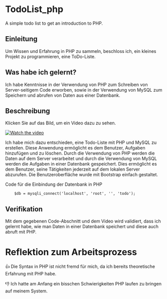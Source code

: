 # TodoList_php
A simple todo list to get an introduction to PHP.
## Einleitung

Um Wissen und Erfahrung in PHP zu sammeln, beschloss ich, ein kleines Projekt zu programmieren, eine ToDo-Liste.

## Was habe ich gelernt?

Ich habe Kenntnisse in der Verwendung von PHP zum Schreiben von Server-seitigem Code erworben, sowie in der Verwendung von MySQL zum Speichern und abrufen von Daten aus einer Datenbank.

## Beschreibung

Klicken Sie auf das Bild, um ein Video dazu zu sehen.

[![Watch the video](https://img.youtube.com/vi/RsRw8DSy8h8/sddefault.jpg)](https://www.youtube.com/watch?v=RsRw8DSy8h8)

Ich habe mich dazu entschieden, eine Todo-Liste mit PHP und MySQL zu erstellen. Diese Anwendung ermöglicht es dem Benutzer, Aufgaben hinzufügen und zu löschen. Durch die Verwendung von PHP werden die Daten auf dem Server verarbeitet und durch die Verwendung von MySQL werden die Aufgaben in einer Datenbank gespeichert. Dies ermöglicht es dem Benutzer, seine Tätigkeiten jederzeit auf dem lokalen Server abzurufen. Die Benutzeroberfläche wurde mit Bootstrap einfach gestaltet.


Code für die Einbindung der Datenbank in PHP
```
    $db = mysqli_connect('localhost', 'root', '', 'todo');
```

## Verifikation

Mit dem gegebenen Code-Abschnitt und dem Video wird validiert, dass ich gelernt habe, wie man Daten in einer Datenbank speichert und diese auch abruft mit PHP.

# Reflektion zum Arbeitsprozess

👍 Die Syntax in PHP ist nicht fremd für mich, da ich bereits theoretische Erfahrung mit PHP habe.

👎 Ich hatte am Anfang ein bisschen Schwierigkeiten PHP laufen zu bringen auf meinem System.

